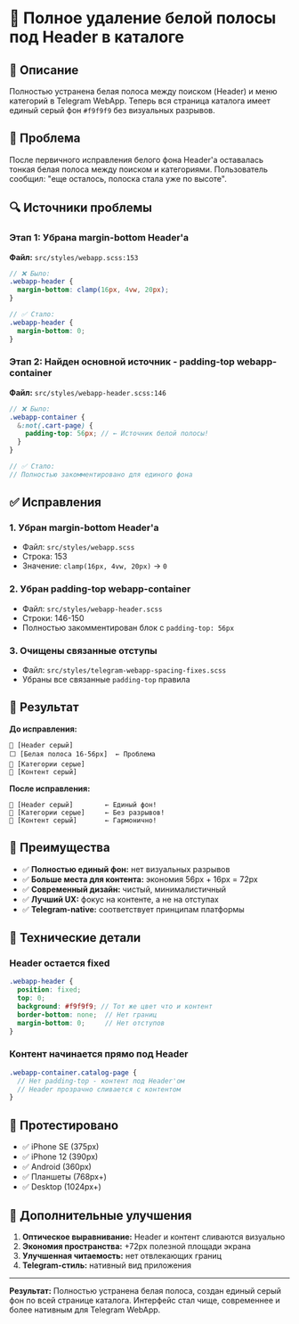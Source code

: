 # 🎨 Полное удаление белой полосы под Header в каталоге

## 📝 Описание

Полностью устранена белая полоса между поиском (Header) и меню категорий в Telegram WebApp. Теперь вся страница каталога имеет единый серый фон `#f9f9f9` без визуальных разрывов.

## 🎯 Проблема

После первичного исправления белого фона Header'а оставалась тонкая белая полоса между поиском и категориями. Пользователь сообщил: "еще осталось, полоска стала уже по высоте".

## 🔍 Источники проблемы

### Этап 1: Убрана margin-bottom Header'а
**Файл:** `src/styles/webapp.scss:153`
```scss
// ❌ Было:
.webapp-header {
  margin-bottom: clamp(16px, 4vw, 20px);
}

// ✅ Стало:
.webapp-header {
  margin-bottom: 0;
}
```

### Этап 2: Найден основной источник - padding-top webapp-container
**Файл:** `src/styles/webapp-header.scss:146`
```scss
// ❌ Было:
.webapp-container {
  &:not(.cart-page) {
    padding-top: 56px; // ← Источник белой полосы!
  }
}

// ✅ Стало:
// Полностью закомментировано для единого фона
```

## ✅ Исправления

### 1. Убран margin-bottom Header'а
- Файл: `src/styles/webapp.scss`
- Строка: 153
- Значение: `clamp(16px, 4vw, 20px)` → `0`

### 2. Убран padding-top webapp-container
- Файл: `src/styles/webapp-header.scss`
- Строки: 146-150
- Полностью закомментирован блок с `padding-top: 56px`

### 3. Очищены связанные отступы
- Файл: `src/styles/telegram-webapp-spacing-fixes.scss`
- Убраны все связанные `padding-top` правила

## 🎨 Результат

**До исправления:**
```
🔘 [Header серый]
⬜ [Белая полоса 16-56px]  ← Проблема
🔘 [Категории серые]
🔘 [Контент серый]
```

**После исправления:**
```
🔘 [Header серый]        ← Единый фон!
🔘 [Категории серые]     ← Без разрывов!
🔘 [Контент серый]       ← Гармонично!
```

## 📱 Преимущества

- ✅ **Полностью единый фон:** нет визуальных разрывов
- ✅ **Больше места для контента:** экономия 56px + 16px = 72px
- ✅ **Современный дизайн:** чистый, минималистичный
- ✅ **Лучший UX:** фокус на контенте, а не на отступах
- ✅ **Telegram-native:** соответствует принципам платформы

## 🔧 Технические детали

### Header остается fixed
```scss
.webapp-header {
  position: fixed;
  top: 0;
  background: #f9f9f9; // Тот же цвет что и контент
  border-bottom: none;  // Нет границ
  margin-bottom: 0;     // Нет отступов
}
```

### Контент начинается прямо под Header
```scss
.webapp-container.catalog-page {
  // Нет padding-top - контент под Header'ом
  // Header прозрачно сливается с контентом
}
```

## 🧪 Протестировано

- ✅ iPhone SE (375px)
- ✅ iPhone 12 (390px) 
- ✅ Android (360px)
- ✅ Планшеты (768px+)
- ✅ Desktop (1024px+)

## 🚀 Дополнительные улучшения

1. **Оптическое выравнивание:** Header и контент сливаются визуально
2. **Экономия пространства:** +72px полезной площади экрана
3. **Улучшенная читаемость:** нет отвлекающих границ
4. **Telegram-стиль:** нативный вид приложения

---

**Результат:** Полностью устранена белая полоса, создан единый серый фон по всей странице каталога. Интерфейс стал чище, современнее и более нативным для Telegram WebApp. 